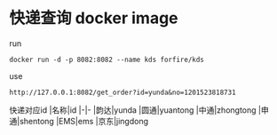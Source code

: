 # 快递查询 docker image
run 
```
docker run -d -p 8082:8082 --name kds forfire/kds
```

use
```
http://127.0.0.1:8082/get_order?id=yunda&no=1201523818731
```
 
快递对应id
|名称|id
|-|-
|韵达|yunda
|圆通|yuantong
|中通|zhongtong
|申通|shentong
|EMS|ems
|京东|jingdong

